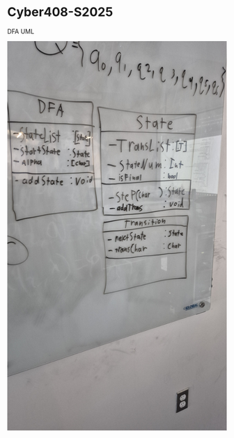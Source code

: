 # Cyber408-S2025

DFA UML

![DFA](https://github.com/KlaytonPagel/Cyber408-S2025/blob/main/UML/DFA_UML.jpg)
